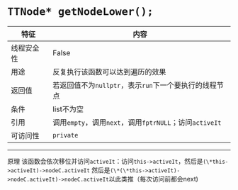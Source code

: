 # `TTNode* getNodeLower();`

|特征|内容
|---|---
|线程安全性|False
|用途|反复执行该函数可以达到遍历的效果
|返回值|若返回值不为`nullptr`，表示`run`下一个要执行的线程节点
|条件|list不为空
|引用|调用`empty`，调用`next`，调用`fptrNULL`；访问`activeIt`
|可访问性|`private`
-----

原理
该函数会依次移位并访问`activeIt`：访问`this->activeIt`，然后是`(\*this->activeIt)->nodeC.activeIt`
然后是`(\*(\*this->activeIt)->nodeC.activeIt)->nodeC.activeIt`以此类推（每次访问前都会next)

